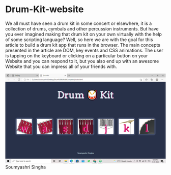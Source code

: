 # Drum-Kit-website
We all must have seen a drum kit in some concert or elsewhere, it is a collection of drums, cymbals and other percussion instruments. 
But have you ever imagined making that drum kit on your own virtually with the help of some scripting language? 
Well, so here we are with the goal for this article to build a drum kit app that runs in the browser. 
The main concepts presented in the article are DOM, key events and CSS animations. 
The user is tapping on the keyboard or clicking on a particular button on your Website and you can respond to it, but you also end up with an awesome Website that 
you can impress all of your friends with.
<!DOCTYPE html>
<html>
<body> <img src=https://github.com/SoumyashriSingha/Drum-Kit-website/blob/main/2022-01-13.png></body>
<footer>
  Soumyashri Singha
</footer>
</html>
